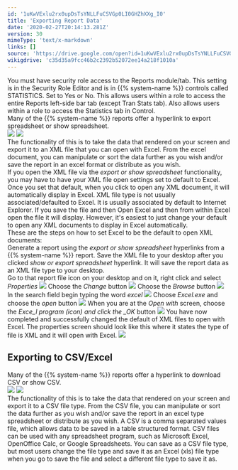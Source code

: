 ```yaml
---
id: '1uKwVExlu2rx0upDsTsYNLLFuCSVGp0LI0GHZhXXg_I0'
title: 'Exporting Report Data'
date: '2020-02-27T20:14:13.281Z'
version: 30
mimeType: 'text/x-markdown'
links: []
source: 'https://drive.google.com/open?id=1uKwVExlu2rx0upDsTsYNLLFuCSVGp0LI0GHZhXXg_I0'
wikigdrive: 'c35d35a9fcc46b2c2392b52072ee14a218f1010a'
---
```

You must have security role access to the Reports module/tab. This setting is in the Security Role Editor and is in {{% system-name %}} controls called STATISTICS. Set to Yes or No. This allows users within a role to access the entire Reports left-side bar tab (except Tran Stats tab). Also allows users within a role to access the Statistics tab in Control.  
Many of the {{% system-name %}} reports offer a hyperlink to export spreadsheet or show spreadsheet.  
![](../exporting-report-data.assets/db0134e66bb4d05762650a41688304f6.png) ![](../exporting-report-data.assets/be76e31130c0f58aaeb3e46f47099ea7.png)  
The functionality of this is to take the data that rendered on your screen and export it to an XML file that you can open with Excel. From the excel document, you can manipulate or sort the data further as you wish and/or save the report in an excel format or distribute as you wish.  
If you open the XML file via the *export or show spreadsheet* functionality, you may have to have your XML file open settings set to default to Excel. Once you set that default, when you click to open any XML document, it will automatically display in Excel. XML file type is not usually associated/defaulted to Excel. It is usually associated by default to Internet Explorer. If you save the file and then Open Excel and then from within Excel open the file it will display. However, it's easiest to just change your default to open any XML documents to display in Excel automatically.  
These are the steps on how to set Excel to be the default to open XML documents:  
Generate a report using the *export or show spreadsheet* hyperlinks from a {{% system-name %}} report. Save the XML file to your desktop after you clicked *show or export spreadsheet* hyperlink. It will save the report data as an XML file type to your desktop.  
Go to that report file icon on your desktop and on it, right click and select *Properties*
![](../exporting-report-data.assets/af480702bf7a99e32fc822f21f47b3cb.png)
Choose the *Change* button
![](../exporting-report-data.assets/f89155092904fceee72a884dec322da3.png)
Choose the *Browse* button
![](../exporting-report-data.assets/bb61aa4d59dfeb6ce0db77da31c29519.png)
In the search field begin typing the word *excel*
![](../exporting-report-data.assets/fccdc828ee7e4471f06e3cb31a9e2c44.png)
Choose *Excel.exe* and choose the *open* button
![](../exporting-report-data.assets/1b5896d7deb0168dc9089a6c7f0a927b.png)
When you are at the *Open with* screen, choose the *Exce_l program (icon) and click the _OK* button
![](../exporting-report-data.assets/57d1b75b059b0b7e4bf6edb1bc42f88b.png)
You have now completed and successfully changed the default of XML files to open with Excel. The properties screen should look like this where it states the type of file is XML and it will open with Excel.
![](../exporting-report-data.assets/c91941e99695625a03575e0478267599.png)

## Exporting to CSV/Excel

Many of the {{% system-name %}} reports offer a hyperlink to download CSV or show CSV.  
![](../exporting-report-data.assets/9bc09bb974f55d098ea1cfa2c11ac5db.png) ![](../exporting-report-data.assets/e06e68317ed21cbe666bf0fbcabf02b9.png)  
The functionality of this is to take the data that rendered on your screen and export it to a CSV file type. From the CSV file, you can manipulate or sort the data further as you wish and/or save the report in an excel type spreadsheet or distribute as you wish. A CSV is a comma separated values file, which allows data to be saved in a table structured format. CSV files can be used with any spreadsheet program, such as Microsoft Excel, OpenOffice Calc, or Google Spreadsheets. You can save as a CSV file type, but most users change the file type and save it as an Excel (xls) file type when you go to save the file and select a different file type to save it as.
